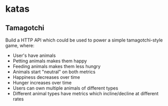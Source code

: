# katas

## Tamagotchi
Build a HTTP API which could be used to power a simple tamagotchi-style game, where:

- User's have animals
- Petting animals makes them happy
- Feeding animals makes them less hungry
- Animals start "neutral" on both metrics
- Happiness decreases over time
- Hunger increases over time
- Users can own multiple animals of different types
- Different animal types have metrics which incline/decline at different rates
